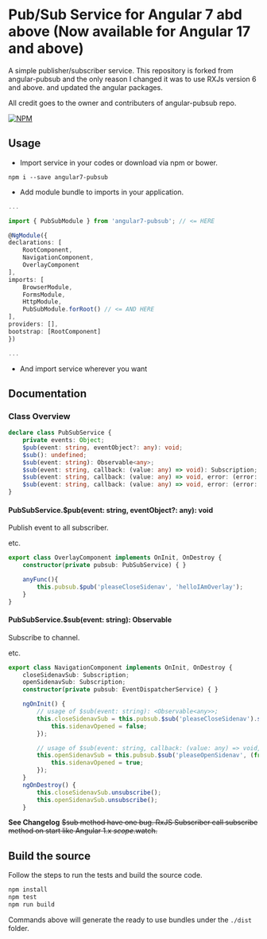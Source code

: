 # Pub/Sub Service for Angular 7 abd above (Now available for Angular 17 and above)

A simple publisher/subscriber service.
This repository is forked from angular-pubsub and 
the only reason I changed it was to use RXJs version 6 and above. and updated the angular packages.

All credit goes to the owner and contributers of angular-pubsub repo.

[![NPM](https://nodei.co/npm/angular7-pubsub.png?downloads=true&stars=true)](https://nodei.co/npm/angular7-pubsub/)

## Usage

- Import service in your codes or download via npm or bower.

`npm i --save angular7-pubsub`

- Add module bundle to imports in your application.

```typescript
...

import { PubSubModule } from 'angular7-pubsub'; // <= HERE

@NgModule({
declarations: [
    RootComponent,
    NavigationComponent,
    OverlayComponent
],
imports: [
    BrowserModule,
    FormsModule,
    HttpModule,
    PubSubModule.forRoot() // <= AND HERE
],
providers: [], 
bootstrap: [RootComponent]
})

...
```

- And import service wherever you want

## Documentation

### Class Overview

```typescript
declare class PubSubService {
    private events: Object;
    $pub(event: string, eventObject?: any): void;
    $sub(): undefined;
    $sub(event: string): Observable<any>;
    $sub(event: string, callback: (value: any) => void): Subscription;
    $sub(event: string, callback: (value: any) => void, error: (error: any) => void): Subscription;
    $sub(event: string, callback: (value: any) => void, error: (error: any) => void, complete: () => void): Subscription;
}
```

#### PubSubService.$pub(event: string, eventObject?: any): void

Publish event to all subscriber.

etc.

```typescript
export class OverlayComponent implements OnInit, OnDestroy {
    constructor(private pubsub: PubSubService) { }

    anyFunc(){
        this.pubsub.$pub('pleaseCloseSidenav', 'helloIAmOverlay');
    }
}
```

#### PubSubService.$sub(event: string): Observable<any>

Subscribe to channel.

etc.

```typescript
export class NavigationComponent implements OnInit, OnDestroy {
    closeSidenavSub: Subscription;
    openSidenavSub: Subscription;
    constructor(private pubsub: EventDispatcherService) { }

    ngOnInit() {
        // usage of $sub(event: string): <Observable<any>>;
        this.closeSidenavSub = this.pubsub.$sub('pleaseCloseSidenav').subscribe((from) => {
            this.sidenavOpened = false;
        });

        // usage of $sub(event: string, callback: (value: any) => void, error?: (error: any) => void, complete?: () => void): Subscription;
        this.openSidenavSub = this.pubsub.$sub('pleaseOpenSidenav', (from) => {
            this.sidenavOpened = true;
        });
    }
    ngOnDestroy() {
        this.closeSidenavSub.unsubscribe();
        this.openSidenavSub.unsubscribe();
    }
```

**See Changelog** ~~$sub method have one bug. RxJS Subscriber call subscribe method on start like Angular 1.x $scope.$watch.~~

## Build the source

Follow the steps to run the tests and build the source code.

```sh
npm install
npm test
npm run build
```

Commands above will generate the ready to use bundles under the `./dist` folder.
